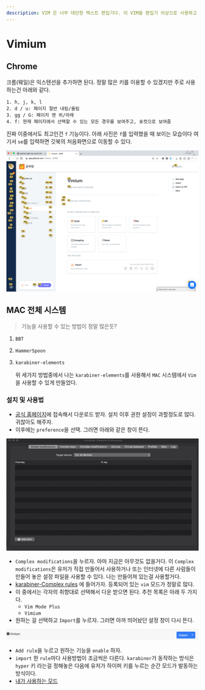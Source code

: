 ```yaml
---
description: VIM 은 너무 대단한 텍스트 편집기다. 이 VIM을 편집기 이상으로 사용하고 싶은데.. 그 방법이 없을까?
---
```


# Vimium

## Chrome

크롬\(웨일\)은 익스텐션을 추가하면 된다. 정말 많은 키를 이용할 수 있겠지만 주로 사용하는건 아래와 같다.

```text
1. h, j, k, l
2. d / u: 페이지 절반 내림/올림
3. gg / G: 페이지 맨 위/아래
4. f: 현재 페이지에서 선택할 수 있는 모든 경우를 보여주고, 숏컷으로 보여줌
```

진짜 이중에서도 최고인건 `f` 기능이다. 아래 사진은 `f`를 입력했을 때 보이는 모습이다 여기서 `se`를 입력하면 깃북의 처음화면으로 이동할 수 있다.

![&#xD06C;... &#xC815;&#xB9D0; &#xC560;&#xC815;&#xD55C;&#xB2E4;...](../../.gitbook/assets/vimium.png)

## MAC 전체 시스템

> 기능을 사용할 수 있는 방법이 정말 많은듯?

1. `BBT`
2. `HammerSpoon`
3. `karabiner-elements`

   위 세가지 방법중에서 나는 `karabiner-elements`를 사용해서 `MAC` 시스템에서 `Vim`을 사용할 수 있게 만들었다.

### 설치 및 사용법

* [공식 홈페이지](https://karabiner-elements.pqrs.org/)에 접속해서 다운로드 받자. 설치 이후 권한 설정이 과할정도로 많다. 귀찮아도 해주자.
* 이후에는 `preference`을 선택. 그러면 아래와 같은 창이 뜬다.   

![&#xC774;&#xB7F0; &#xC124;&#xC815;&#xCC3D;&#xC740; &#xBCF4;&#xAE30;&#xB9CC;&#xD574;&#xB3C4; &#xBB34;&#xC12D;&#xB2E4;..](../../.gitbook/assets/kara1.png)

* `Complex modifications`을 누르자. 아마 지금은 아무것도 없을거다. 이 `Complex modifications`은 유저가 직접 만들어서 사용하거나 또는 인터넷에 다른 사람들이 만들어 놓은 설정 파일을 사용할 수 있다. 나는 만들어져 있는걸 사용할거다.
* [karabiner-Complex rules](https://ke-complex-modifications.pqrs.org/?q=vim) 에 들어가자. 등록되어 있는 `vim` 모드가 정말로 많다.
* 이 중에서는 각자의 취향대로 선택해서 다운 받으면 된다. 추천 목록은 아래 두 가지다.
  * `Vim Mode Plus`
  * `Vimium`
* 원하는 걸 선택하고 `Import`를 누르자. 그러면 아까 띄어놨던 설정 창이 다시 뜬다.

![&#xB09C; &#xC5EC;&#xAE30;&#xC11C;&#xB294; Vim Mode Plus&#xB97C; &#xC0AC;&#xC6A9;&#xD55C;&#xB2E4;.](../../.gitbook/assets/kara2.png)

* `Add rule`을 누르고 원하는 기능을 `enable` 하자.
* `import` 한 `rule`마다 사용방법이 조금씩은 다른다. `karabiner`가 동작하는 방식은 `hyper` 키 라는걸 정해놓은 다음에 유저가 하이퍼 키를 누르는 순간 모드가 발동하는 방식이다.
* [내가 사용하는 모드](https://github.com/Vonng/Capslock)


